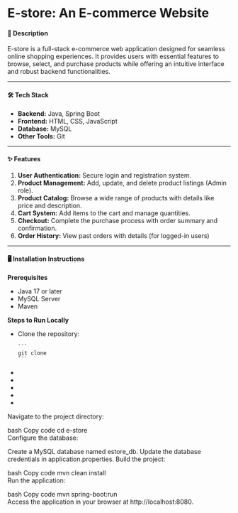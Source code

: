 <h1><b>E-store: An E-commerce Website</b><i class="fa-solid fa-cart-shopping"></i></h1> 
<h4>📖 Description</h4>
E-store is a full-stack e-commerce web application designed for seamless online shopping experiences. 
It provides users with essential features to browse, select, and purchase products while offering an 
intuitive interface and robust backend functionalities.
<hr>
<h4>🛠 Tech Stack</h4>
<ul>
  <li>
    <b>Backend:</b> Java, Spring Boot
  </li>
  <li>
    <b>Frontend:</b> HTML, CSS, JavaScript
  </li>
  <li>
    <b>Database:</b> MySQL
  </li>
  <li>
    <b>Other Tools:</b> Git
  </li>
</ul>
<hr>
<h4>✨ Features</h4>
<ol>
  <li>
    <b>User Authentication:</b> Secure login and registration system.
  </li>
  <li>
    <b>Product Management:</b> Add, update, and delete product listings (Admin role).
  </li>
  <li>
    <b>Product Catalog:</b> Browse a wide range of products with details like price and description.
  </li>
  <li>
    <b>Cart System:</b> Add items to the cart and manage quantities.
  </li>
  <li>
    <b>Checkout:</b> Complete the purchase process with order summary and confirmation.
  </li>
  <li>
    <b>Order History:</b> View past orders with details (for logged-in users)
  </li>
</ol>
<hr>
<h4>🖥 Installation Instructions</h4>
<b>Prerequisites</b>
<ul>
  <li>
    Java 17 or later
  </li>
  <li>
    MySQL Server
  </li>
  <li>
    Maven
  </li>
</ul>
<b>Steps to Run Locally</b>
<ul>
  <li>  
    Clone the repository:<br>
    
    ```
    git clone 
    ```
  </li>
  <li>  
  </li>
  <li>  
  </li>
  <li>  
  </li>
  <li>  
  </li>
  <li>  
  </li>
</ul>

Navigate to the project directory:

bash
Copy code
cd e-store  
Configure the database:

Create a MySQL database named estore_db.
Update the database credentials in application.properties.
Build the project:

bash
Copy code
mvn clean install  
Run the application:

bash
Copy code
mvn spring-boot:run  
Access the application in your browser at http://localhost:8080.

